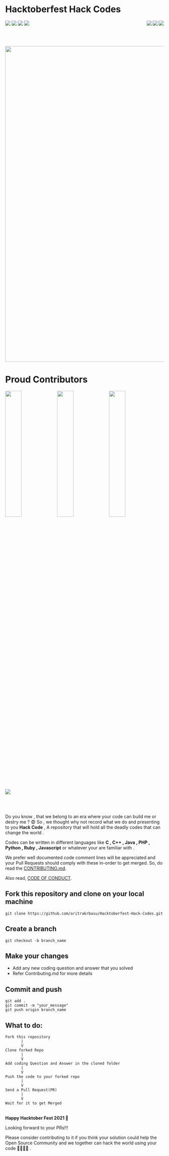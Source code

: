 # Hacktoberfest Hack Codes 

<img align = "right" src ="https://img.shields.io/github/watchers/aritrakrbasu/Hacktoberfest-Hack-Codes?style=social"> 
<img align = "right" src="https://img.shields.io/github/stars/aritrakrbasu/Hacktoberfest-Hack-Codes?style=social">    
<img align = "right" src ="https://img.shields.io/github/forks/aritrakrbasu/Hacktoberfest-Hack-Codes?style=social">

<img src="https://img.shields.io/github/contributors/aritrakrbasu/Hacktoberfest-Hack-Codes">  <img src="https://img.shields.io/tokei/lines/github/aritrakrbasu/Hacktoberfest-Hack-Codes">  <img src="https://img.shields.io/github/last-commit/aritrakrbasu/Hacktoberfest-Hack-Codes">   <img src="https://img.shields.io/github/languages/count/aritrakrbasu/Hacktoberfest-Hack-Codes">
 
<br><br>
<p align="center">
    <img src="https://i0.wp.com/fossnaija.com/wp-content/uploads/2022/09/fossnaija.com-hacktoberfest-2022.png?ssl=1" width="1000">
</p>

# Proud Contributors
<p float="left">
  <img src="https://cdn140.picsart.com/236248854021212.png?type=webp&to=min&r=640" width="32%">
  <img src="https://cdn140.picsart.com/236248854021212.png?type=webp&to=min&r=640" width="32%">
  <img src="https://cdn140.picsart.com/236248854021212.png?type=webp&to=min&r=640" width="32%">
</p>
<a href="https://github.com/aritrakrbasu/Hacktoberfest-Hack-Codes/graphs/contributors">
  <img src="https://contrib.rocks/image?repo=aritrakrbasu/Hacktoberfest-Hack-Codes" />
</a>

<br><br>  
  
Do you know , that we belong to an era where your code can build me or destry me ? 😨 So , we thought why not record what we do and presenting to you **Hack Code** , A repository that will hold all the deadly codes that can change the world .

Codes can be written in different languages like **C , C++ , Java , PHP , Python , Ruby , Javascript** or whatever your are familiar with .

We prefer well documented code comment lines will be appreciated  and your Pull Requests should comply with these in-order to get merged. So, do read the [CONTRIBUTING.md](https://github.com/aritrakrbasu/Hacktoberfest-Hack-Codes/blob/main/CONTRIBUTING.md).

Also read, [CODE OF CONDUCT](https://github.com/aritrakrbasu/Hacktoberfest-Hack-Codes/blob/main/CODE_OF_CONDUCT.md).

## Fork this repository and clone on your local machine
```
git clone https://github.com/aritrakrbasu/Hacktoberfest-Hack-Codes.git
```

## Create a branch  
```
git checkout -b branch_name
```

## Make your changes
* Add any new coding question and answer that you solved
* Refer Contributing.md for more details

## Commit and push
```
git add .
git commit -m "your_message"
git push origin branch_name
```

## What to do:
```
Fork this repository 
       |
       V
Clone forked Repo
       |
       V
Add coding Question and Answer in the cloned folder 
       |
       V
Push the code to your forked repo 
       |
       V
Send a Pull Request(PR)
       |
       V
Wait for it to get Merged

```

<p>
  <br>
  <b>Happy Hacktober Fest 2021 🤩</b>
</p>

  

Looking forward to your PRs!!!

Please consider contributing to it if you think your solution could help the Open Source Community and we together can hack the world using your code 🏴‍☠️🏴‍☠️ .


